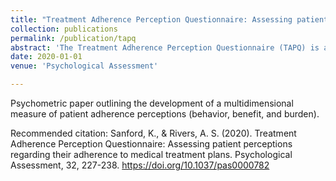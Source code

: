 ```yaml
---
title: "Treatment Adherence Perception Questionnaire: Assessing patient perceptions regarding their adherence to medical treatment plans"
collection: publications
permalink: /publication/tapq
abstract: 'The Treatment Adherence Perception Questionnaire (TAPQ) is a new, brief self-report instrument for assessing patient perceptions and attitudes regarding their own adherence to medical treatment plans. It includes 3 distinct scales: Perceived Behavior, Perceived Benefit, and Perceived Burden. In contrast with existing measures, the TAPQ was expected to have a clear factor structure; have good discrimination; and assess distinct types of perception, each of which has different patterns of association with interpersonal, personality, motivational, and emotional variables. Foundational work on the TAPQ (with 891 patients) included 5 quantitative scale development studies and 1 qualitative study. The present report focuses on results from a final validation study using 450 patients recruited via market research panels to complete online questionnaires. This study included a general medical sample and a sample of people with either diabetes or hypertension. A confirmatory factor analysis specifying strict measurement invariance across these groups produced a good fit. Analysis with item-response theory suggested that the scales on the TAPQ provide good discrimination across a wide range of experience levels. The 3 scales on the TAPQ each had distinct patterns of association with criterion variables regarding conscientiousness, health behavior, motivation, affect, type of diagnosis, and interpersonal communication with health-care professionals. These effects could not be explained by another existing measure of adherence or by a measure of response bias. (PsycINFO Database Record (c) 2019 APA, all rights reserved).'
date: 2020-01-01
venue: 'Psychological Assessment'

---
```

Psychometric paper outlining the development of a multidimensional measure of patient adherence perceptions (behavior, benefit, and burden). 

Recommended citation: Sanford, K., & Rivers, A. S. (2020). Treatment Adherence Perception Questionnaire: Assessing patient perceptions regarding their adherence to medical treatment plans. Psychological Assessment, 32, 227-238. https://doi.org/10.1037/pas0000782
